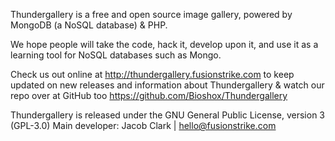 Thundergallery is a free and open source image gallery, powered by 
MongoDB (a NoSQL database) & PHP.

We hope people will take the code, hack it, develop upon it, and use it 
as a learning tool for NoSQL databases such as Mongo.

Check us out online at http://thundergallery.fusionstrike.com to keep 
updated on new releases and information about Thundergallery & watch our repo over at 
GitHub too https://github.com/Bioshox/Thundergallery

Thundergallery is released under the GNU General Public License, version 3 (GPL-3.0)
Main developer: Jacob Clark | hello@fusionstrike.com